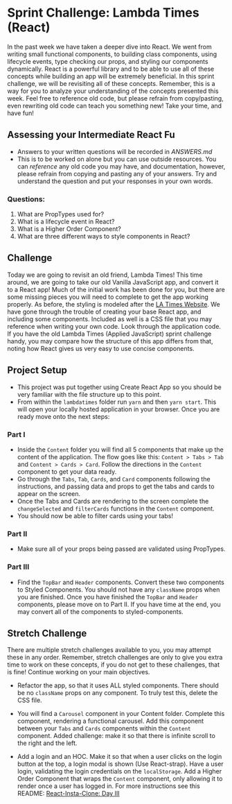 # Sprint Challenge: Lambda Times (React)

In the past week we have taken a deeper dive into React. We went from writing small functional components, to building class components, using lifecycle events, type checking our props, and styling our components dynamically. React is a powerful library and to be able to use all of these concepts while building an app will be extremely beneficial. In this sprint challenge, we will be revisiting all of these concepts. Remember, this is a way for you to analyze your understanding of the concepts presented this week. Feel free to reference old code, but please refrain from copy/pasting, even rewriting old code can teach you something new! Take your time, and have fun!

## Assessing your Intermediate React Fu

- Answers to your written questions will be recorded in _ANSWERS.md_
- This is to be worked on alone but you can use outside resources. You can _reference_ any old code you may have, and documentation, however, please refrain from copying and pasting any of your answers. Try and understand the question and put your responses in your own words.

### Questions:

1.  What are PropTypes used for?
1.  What is a lifecycle event in React?
1.  What is a Higher Order Component?
1.  What are three different ways to style components in React?

## Challenge

Today we are going to revisit an old friend, Lambda Times! This time around, we are going to take our old Vanilla JavaScript app, and convert it to a React app! Much of the initial work has been done for you, but there are some missing pieces you will need to complete to get the app working properly. As before, the styling is modeled after the [LA Times Website](http://www.latimes.com). We have gone through the trouble of creating your base React app, and including some components. Included as well is a CSS file that you may reference when writing your own code. Look through the application code. If you have the old Lambda Times (Applied JavaScript) sprint challenge handy, you may compare how the structure of this app differs from that, noting how React gives us very easy to use concise components.

## Project Setup

- This project was put together using Create React App so you should be very familiar with the file structure up to this point.
- From within the `lambdatimes` folder run `yarn` and then `yarn start`. This will open your locally hosted application in your browser. Once you are ready move onto the next steps:

### Part I

- Inside the `Content` folder you will find all 5 components that make up the content of the application. The flow goes like this: `Content > Tabs > Tab` and `Content > Cards > Card`. Follow the directions in the `Content` component to get your data ready.
- Go through the `Tabs`, `Tab`, `Cards`, and `Card` components following the instructions, and passing data and props to get the tabs and cards to appear on the screen.
- Once the Tabs and Cards are rendering to the screen complete the `changeSelected` and `filterCards` functions in the `Content` component.
- You should now be able to filter cards using your tabs!

### Part II

- Make sure all of your props being passed are validated using PropTypes.

### Part III

- Find the `TopBar` and `Header` components. Convert these two components to Styled Components. You should not have any `className` props when you are finished. Once you have finished the `TopBar` and `Header` components, please move on to Part II. If you have time at the end, you may convert all of the components to styled-components.

## Stretch Challenge

There are multiple stretch challenges available to you, you may attempt these in any order. Remember, stretch challenges are only to give you extra time to work on these concepts, if you do not get to these challenges, that is fine! Continue working on your main objectives.

- Refactor the app, so that it uses ALL styled components. There should be no `className` props on any component. To truly test this, delete the CSS file.

- You will find a `Carousel` component in your Content folder. Complete this component, rendering a functional carousel. Add this component between your `Tabs` and `Cards` components within the `Content` component. Added challenge: make it so that there is infinite scroll to the right and the left.

- Add a login and an HOC. Make it so that when a user clicks on the login button at the top, a login modal is shown (Use React-strap). Have a user login, validating the login credentials on the `localStorage`. Add a Higher Order Component that wraps the `Content` component, only allowing it to render once a user has logged in. For more instructions see this README: [React-Insta-Clone: Day III](https://github.com/LambdaSchool/React-Insta-Clone/blob/master/DAY_THREE_README.md#tasks-day-iii)
